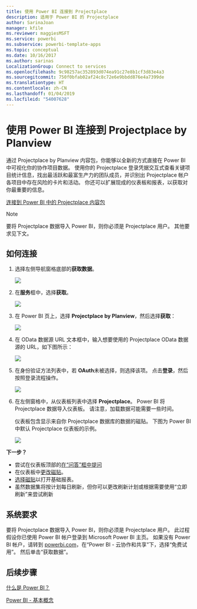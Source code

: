 ```yaml
---
title: 使用 Power BI 连接到 Projectplace
description: 适用于 Power BI 的 Projectplace
author: SarinaJoan
manager: kfile
ms.reviewer: maggiesMSFT
ms.service: powerbi
ms.subservice: powerbi-template-apps
ms.topic: conceptual
ms.date: 10/16/2017
ms.author: sarinas
LocalizationGroup: Connect to services
ms.openlocfilehash: 9c98257ac352893d074ea91c27e8b1cf3d83e4a3
ms.sourcegitcommit: 750f0bfab02af24c8c72e6e9bbdd876e4a7399de
ms.translationtype: HT
ms.contentlocale: zh-CN
ms.lasthandoff: 01/04/2019
ms.locfileid: "54007628"
---
```

# <a name="connect-to-projectplace-by-planview-with-power-bi"></a>使用 Power BI 连接到 Projectplace by Planview
通过 Projectplace by Planview 内容包，你能够以全新的方式直接在 Power BI 中可视化你的协作项目数据。 使用你的 Projectplace 登录凭据交互式查看关键项目统计信息，找出最活跃和最富生产力的团队成员，并识别出 Projectplace 帐户各项目中存在风险的卡片和活动。 你还可以扩展现成的仪表板和报表，以获取对你最重要的信息。

[连接到 Power BI 中的 Projectplace 内容包](https://app.powerbi.com/getdata/services/projectplace)

>[!NOTE]
>要将 Projectplace 数据导入 Power BI，则你必须是 Projectplace 用户。 其他要求见下文。

## <a name="how-to-connect"></a>如何连接
1. 选择左侧导航窗格底部的**获取数据**。
   
    ![](media/service-connect-to-projectplace/get.png)
2. 在**服务**框中，选择**获取**。
   
    ![](media/service-connect-to-projectplace/services.png)
3. 在 Power BI 页上，选择 **Projectplace by Planview**，然后选择**获取**：  
   
    ![](media/service-connect-to-projectplace/projectplace.png)
4. 在 OData 数据源 URL 文本框中，输入想要使用的 Projectplace OData 数据源的 URL，如下图所示：
   
    ![](media/service-connect-to-projectplace/params.png)
5. 在身份验证方法列表中，若 **OAuth**未被选择，则选择该项。 点击**登录**，然后按照登录流程操作。  
   
   ![](media/service-connect-to-projectplace/creds.png)
6. 在左侧窗格中，从仪表板列表中选择 **Projectplace**。 Power BI 将 Projectplace 数据导入仪表板。 请注意，加载数据可能需要一些时间。  
   
    仪表板包含显示来自你 Projectplace 数据库的数据的磁贴。 下图为 Power BI 中默认 Projectplace 仪表板的示例。
   
    ![](media/service-connect-to-projectplace/dashboard.png)

**下一步？**

* 尝试在仪表板顶部的[在“问答”框中提问](consumer/end-user-q-and-a.md)
* 在仪表板中[更改磁贴](service-dashboard-edit-tile.md)。
* [选择磁贴](consumer/end-user-tiles.md)以打开基础报表。
* 虽然数据集将按计划每日刷新，但你可以更改刷新计划或根据需要使用“立即刷新”来尝试刷新

## <a name="system-requirements"></a>系统要求
要将 Projectplace 数据导入 Power BI，则你必须是 Projectplace 用户。 此过程假设你已使用 Power BI 帐户登录到 Microsoft Power BI 主页。 如果没有 Power BI 帐户，请转到 [powerbi.com](https://powerbi.microsoft.com/get-started/)，在“Power BI - 云协作和共享”下，选择“免费试用”。 然后单击“获取数据”。

## <a name="next-steps"></a>后续步骤
[什么是 Power BI？](power-bi-overview.md)

[Power BI - 基本概念](consumer/end-user-basic-concepts.md)

